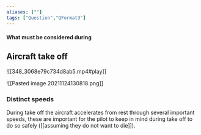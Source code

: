```yaml
---
aliases: [""]
tags: ["Question","QFormat3"]
---
```


#### What must be considered during
## Aircraft take off

![[348_3068e79c734d8ab5.mp4#play]]

![[Pasted image 20211124130818.png]]

### Distinct speeds
During take off the aircraft accelerates from rest through several important speeds, these are important for the pilot to keep in mind during take off to do so safely ([[assuming they do not want to die]]).
